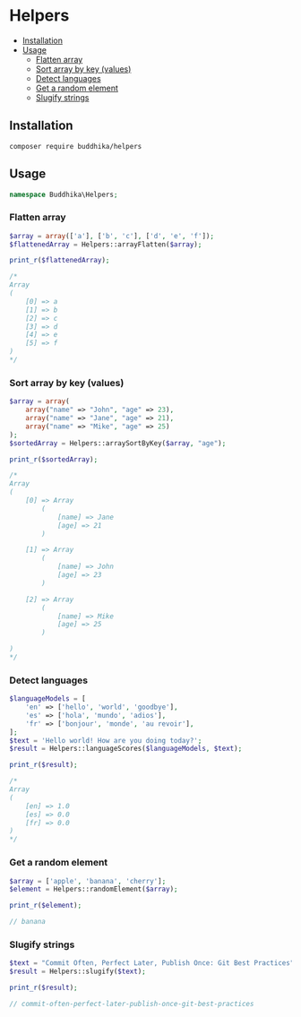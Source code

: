 # Helpers

- [Installation](#installation)
- [Usage](#usage)
  - [Flatten array](#flatten-array)
  - [Sort array by key (values)](#sort-array-by-key-values)
  - [Detect languages](#detect-languages)
  - [Get a random element](#get-a-random-element)
  - [Slugify strings](#slugify-strings)

## Installation

```
composer require buddhika/helpers
```

## Usage

```php
namespace Buddhika\Helpers;
```

### Flatten array

```php
$array = array(['a'], ['b', 'c'], ['d', 'e', 'f']);
$flattenedArray = Helpers::arrayFlatten($array);

print_r($flattenedArray);

/*
Array
(
    [0] => a
    [1] => b
    [2] => c
    [3] => d
    [4] => e
    [5] => f
)
*/
```

### Sort array by key (values)

```php
$array = array(
    array("name" => "John", "age" => 23),
    array("name" => "Jane", "age" => 21),
    array("name" => "Mike", "age" => 25)
);
$sortedArray = Helpers::arraySortByKey($array, "age");

print_r($sortedArray);

/*
Array
(
    [0] => Array
        (
            [name] => Jane
            [age] => 21
        )

    [1] => Array
        (
            [name] => John
            [age] => 23
        )

    [2] => Array
        (
            [name] => Mike
            [age] => 25
        )

)
*/
```

### Detect languages

```php
$languageModels = [
    'en' => ['hello', 'world', 'goodbye'],
    'es' => ['hola', 'mundo', 'adios'],
    'fr' => ['bonjour', 'monde', 'au revoir'],
];
$text = 'Hello world! How are you doing today?';
$result = Helpers::languageScores($languageModels, $text);

print_r($result);

/*
Array
(
    [en] => 1.0
    [es] => 0.0
    [fr] => 0.0
)
*/
```

### Get a random element

```php
$array = ['apple', 'banana', 'cherry'];
$element = Helpers::randomElement($array);

print_r($element);

// banana
```

### Slugify strings

```php
$text = "Commit Often, Perfect Later, Publish Once: Git Best Practices";
$result = Helpers::slugify($text);

print_r($result);

// commit-often-perfect-later-publish-once-git-best-practices
```
